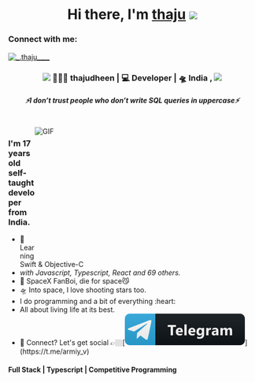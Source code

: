 <div align="center">
   <h1>Hi there, I'm <a href="https://t.me/armiy_V">thaju</a> <img src="https://media.giphy.com/media/hvRJCLFzcasrR4ia7z/giphy.gif" width="25px"> </h1>
</div>

<h3 align="left">Connect with me:</h3>
<p align="left">
  <a href="https://instagram.com/_.thaju____" target="_blank">
    <img align="center" src="https://raw.githubusercontent.com/rahuldkjain/github-profile-readme-generator/master/src/images/icons/Social/instagram.svg" alt="_.thaju____" height="30" width="40" />
  </a>
</p>

<div align="center">
  <h3><img src="https://media.giphy.com/media/WUlplcMpOCEmTGBtBW/giphy.gif" width="30"> 👨🏻‍💻 thajudheen | 💻 Developer | 🛸 India ,  <img src="https://media.giphy.com/media/WUlplcMpOCEmTGBtBW/giphy.gif" width="30"></h3>
</div>

<h5 align="center">
  <i>⚡️I don’t trust people who don’t write SQL queries in uppercase⚡️</i>
</h5>

<br />
<img align="right" height="270px" width="450px" alt="GIF" src="https://media.giphy.com/media/3FjEPbKqEPhPpmC8uY/giphy.gif" />
<p align="center">
  <h3>I'm 17 years old self-taught developer from India.</h3>
</p>

<p>
  <ul>
    <li>🥀 Learning Swift & Objective-C</li>
    <li><i>with Javascript, Typescript, React and 69 others.</i></li>
    <li>🔭 SpaceX FanBoi, die for space😼</li>
    <li>🛸 Into space, I love shooting stars too.</li>
    <li>I do programming and a bit of everything :heart:</li>
    <li>All about living life at its best.</li>
    <li>💬 Connect? Let's get social 👉🏼[<img src="https://raw.githubusercontent.com/8bithemant/8bithemant/master/svg/social/telegram.svg">](https://t.me/armiy_v)</li>
  </ul>
</p>

<p align="center">
  <h4>Full Stack | Typescript | Competitive Programming</h4>
</p>

<p align="center">
  <a href="https://github.com/anuraghazra/github-readme-stats"> 
